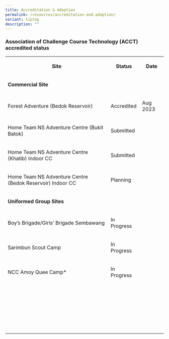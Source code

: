 ```yaml
---
title: Accreditation & Adoption
permalink: /resources/accreditation-and-adoption/
variant: tiptap
description: ""
---
```

<h3>Association of Challenge Course Technology (ACCT) accredited status</h3><table><tbody><tr><th rowspan="1" colspan="1"><p>Site</p></th><th rowspan="1" colspan="1"><p>Status</p></th><th rowspan="1" colspan="1"><p>Date</p></th></tr><tr><td rowspan="1" colspan="3"><p><strong>Commercial Site</strong></p></td></tr><tr><td rowspan="1" colspan="1"><p>Forest Adventure (Bedok Reservoir)</p></td><td rowspan="1" colspan="1"><p>Accredited</p></td><td rowspan="1" colspan="1"><p>Aug 2023</p></td></tr><tr><td rowspan="1" colspan="1"><p>Home Team NS Adventure Centre (Bukit Batok)</p></td><td rowspan="1" colspan="1"><p>Submitted</p></td><td rowspan="1" colspan="1"><p></p></td></tr><tr><td rowspan="1" colspan="1"><p>Home Team NS Adventure Centre (Khatib) Indoor CC</p></td><td rowspan="1" colspan="1"><p>Submitted</p></td><td rowspan="1" colspan="1"><p></p></td></tr><tr><td rowspan="1" colspan="1"><p>Home Team NS Adventure Centre (Bedok Reservoir) Indoor CC</p></td><td rowspan="1" colspan="1"><p>Planning</p></td><td rowspan="1" colspan="1"><p></p></td></tr><tr><td rowspan="1" colspan="3"><p><strong>Uniformed Group Sites</strong></p></td></tr><tr><td rowspan="1" colspan="1"><p>Boy’s Brigade/Girls’ Brigade Sembawang</p></td><td rowspan="1" colspan="1"><p>In Progress</p></td><td rowspan="1" colspan="1"><p></p></td></tr><tr><td rowspan="1" colspan="1"><p>Sarimbun Scout Camp</p></td><td rowspan="1" colspan="1"><p>In Progress</p></td><td rowspan="1" colspan="1"><p></p></td></tr><tr><td rowspan="1" colspan="1"><p>NCC Amoy Quee Camp*</p></td><td rowspan="1" colspan="1"><p>In Progress</p></td><td rowspan="1" colspan="1"><p></p></td></tr><tr><td rowspan="1" colspan="1"><p></p></td><td rowspan="1" colspan="1"><p></p></td><td rowspan="1" colspan="1"><p></p></td></tr><tr><td rowspan="1" colspan="1"><p></p></td><td rowspan="1" colspan="1"><p></p></td><td rowspan="1" colspan="1"><p></p></td></tr><tr><td rowspan="1" colspan="1"><p></p></td><td rowspan="1" colspan="1"><p></p></td><td rowspan="1" colspan="1"><p></p></td></tr><tr><td rowspan="1" colspan="1"><p></p></td><td rowspan="1" colspan="1"><p></p></td><td rowspan="1" colspan="1"><p></p></td></tr><tr><td rowspan="1" colspan="1"><p></p></td><td rowspan="1" colspan="1"><p></p></td><td rowspan="1" colspan="1"><p></p></td></tr><tr><td rowspan="1" colspan="1"><p></p></td><td rowspan="1" colspan="1"><p></p></td><td rowspan="1" colspan="1"><p></p></td></tr><tr><td rowspan="1" colspan="1"><p></p></td><td rowspan="1" colspan="1"><p></p></td><td rowspan="1" colspan="1"><p></p></td></tr></tbody></table><p></p>